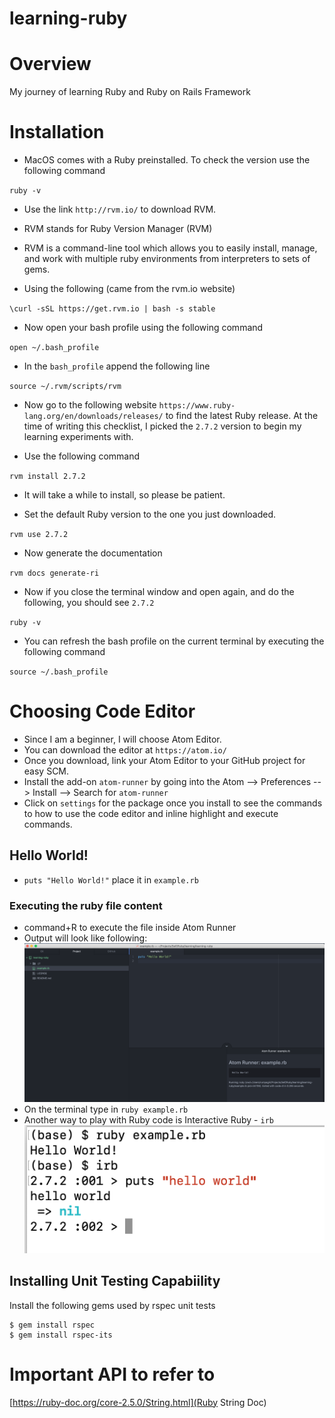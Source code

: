 # learning-ruby

# Overview

My journey of learning Ruby and Ruby on Rails Framework

# Installation

- MacOS comes with a Ruby preinstalled. To check the version use the following command

`ruby -v`

- Use the link `http://rvm.io/` to download RVM.
- RVM stands for Ruby Version Manager (RVM)
- RVM is a command-line tool which allows you to easily install, manage, and work with multiple ruby environments from interpreters to sets of gems.

- Using the following (came from the rvm.io website)

`\curl -sSL https://get.rvm.io | bash -s stable`

- Now open your bash profile using the following command

`open ~/.bash_profile`

- In the `bash_profile` append the following line

`source ~/.rvm/scripts/rvm`

- Now go to the following website `https://www.ruby-lang.org/en/downloads/releases/` to find the latest Ruby release. At the time of writing this checklist, I picked the `2.7.2` version to begin my learning experiments with.

- Use the following command

`rvm install 2.7.2`

- It will take a while to install, so please be patient.

- Set the default Ruby version to the one you just downloaded.

`rvm use 2.7.2`

- Now generate the documentation

`rvm docs generate-ri`

- Now if you close the terminal window and open again, and do the following, you should see `2.7.2`

`ruby -v`

- You can refresh the bash profile on the current terminal by executing the following command

`source ~/.bash_profile`

# Choosing Code Editor

- Since I am a beginner, I will choose Atom Editor.
- You can download the editor at `https://atom.io/`
- Once you download, link your Atom Editor to your GitHub project for easy SCM.
- Install the add-on `atom-runner` by going into the Atom --> Preferences --> Install --> Search for `atom-runner`
- Click on `settings` for the package once you install to see the commands to how to use the code editor and inline highlight and execute commands.

## Hello World!

- `puts "Hello World!"` place it in `example.rb`

### Executing the ruby file content

- command+R to execute the file inside Atom Runner
- Output will look like following: ![Atom Runner](./AtomRunner.png?raw=true)
- On the terminal type in `ruby example.rb`
- Another way to play with Ruby code is Interactive Ruby - `irb` ![Terminal Runner](./terminal.png?raw=true)

## Installing Unit Testing Capabiility

Install the following gems used by rspec unit tests

```
$ gem install rspec
$ gem install rspec-its
```

# Important API to refer to

[https://ruby-doc.org/core-2.5.0/String.html](Ruby String Doc)
